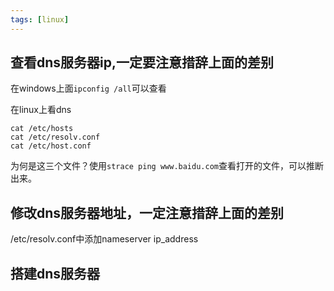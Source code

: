 ```yaml
---
tags: [linux]
---
```


## 查看dns服务器ip,一定要注意措辞上面的差别

在windows上面`ipconfig /all`可以查看

在linux上看dns
```
cat /etc/hosts
cat /etc/resolv.conf
cat /etc/host.conf
```
为何是这三个文件？使用`strace ping www.baidu.com`查看打开的文件，可以推断出来。

## 修改dns服务器地址，一定注意措辞上面的差别

/etc/resolv.conf中添加nameserver ip_address

## 搭建dns服务器
